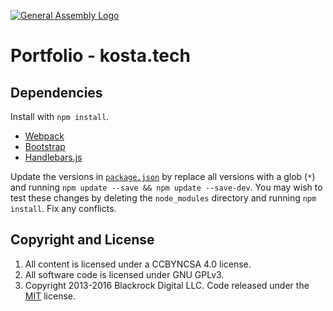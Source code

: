 [![General Assembly Logo](https://camo.githubusercontent.com/1a91b05b8f4d44b5bbfb83abac2b0996d8e26c92/687474703a2f2f692e696d6775722e636f6d2f6b6538555354712e706e67)](https://generalassemb.ly/education/web-development-immersive)

# Portfolio - kosta.tech

## Dependencies

Install with `npm install`.

-   [Webpack](https://webpack.github.io)
-   [Bootstrap](http://getbootstrap.com)
-   [Handlebars.js](http://handlebarsjs.com)

Update the versions in
[`package.json`](package.json) by replace all versions with a glob (`*`) and
running `npm update --save && npm update --save-dev`. You may wish to test these
changes by deleting the `node_modules` directory and running `npm install`.
Fix any conflicts.



## Copyright and License

1.  All content is licensed under a CC­BY­NC­SA 4.0 license.
2.  All software code is licensed under GNU GPLv3.
3.  Copyright 2013-2016 Blackrock Digital LLC. Code released under the [MIT](https://github.com/BlackrockDigital/startbootstrap-landing-page/blob/gh-pages/LICENSE) license.

